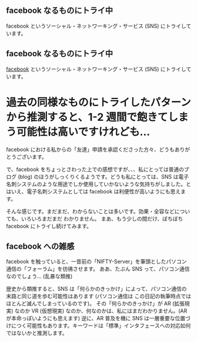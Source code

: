 ## facebook なるものにトライ中

facebook というソーシャル・ネットワーキング・サービス (SNS) にトライしています。






## facebook なるものにトライ中


[facebook](http://www.facebook.com/igapyon) というソーシャル・ネットワーキング・サービス (SNS) にトライしています。
# 過去の同様なものにトライしたパターンから推測すると、1-2 週間で飽きてしまう可能性は高いですけれども…

facebook における私からの「友達」申請を承認くださった方々、どうもありがとうございます。

で、facebook をちょっとさわった上での感想ですが、、、私にとっては普通のブログ (blog) のほうがしっくりくるようです。どうも私にとっては、SNS
は電子名刺システムのような用途でしか使用していかないような気持ちがしました。とはいえ、電子名刺システムとしては facebook は利便性が高いようにも思えます。

そんな感じです。まだまだ、わからないことは多いです。効果・全容などについても、いろいろまだまだ わかりません。
まあ、もう少しの間だけ、ぼちぼち facebook にトライし続けてみます。

## facebook への雑感


facebook を触っていると、一昔前の「NIFTY-Server」を筆頭としたパソコン通信の「フォーラム」を彷彿させます。
ああ、たぶん SNS って、パソコン通信なのでしょう… (乱暴な類推)

歴史から類推すると、SNS は「何らかのきっかけ」によって、パソコン通信の末路と同じ道を歩む可能性はあります (パソコン通信は この日記の執筆時点では
ほとんど滅んでしまっているのです)。
その「何らかのきっかけ」が AR (拡張現実) なのか VR (仮想現実) なのか、何なのかは、私にはまだわかりません。(AR が本命っぽいようにも思えます)
逆に、AR 普及を機に SNS は一層重要な位置づけにつく可能性もあります。キーワードは「標準」インタフェースへの対応如何ではないかと推測します。